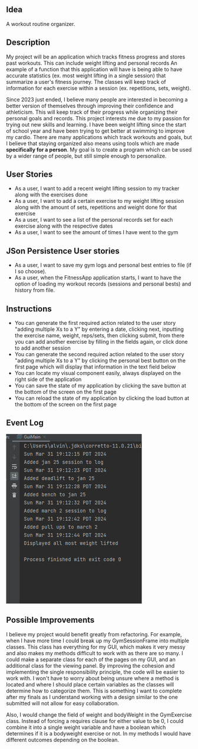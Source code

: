 ## Idea
A workout routine organizer. 

## Description 
My project will be an application which tracks fitness progress and stores past workouts. 
This can include weight lifting and personal records 
An example of a function that this application will have is being able to have accurate statistics
(ex. most weight lifting in a single session) that summarize a user's fitness journey. 
The classes will keep track of information for each exercise within a session (ex. repetitions, sets, weight). 

Since 2023 just ended, I believe many people are interested in becoming a better version of themselves
through improving their confidence and athleticism. This will keep track of their progress while 
organizing their personal goals and records. This project interests me due to my passion for trying 
out new skills and learning. I have been weight lifting since the start of school year and have been 
trying to get better at swimming to improve my cardio. There are many applications which track workouts 
and goals, but I believe that staying organized also means using tools which are made **specifically for 
a person**. My goal is to create a program which can be used by a wider range of people, but still simple
enough to personalize. 

## User Stories
- As a user, I want to add a recent weight lifting session to my tracker along with 
the exercises done
- As a user, I want to add a certain exercise to my weight lifting session along with 
the amount of sets, repetitions and weight done for that exercise 
- As a user, I want to see a list of the personal records set for each exercise along with the respective dates 
- As a user, I want to see the amount of times I have went to the gym 

## JSon Persistence User stories 
- As a user, I want to save my gym logs and personal best entries to file (if I so choose). 
- As a user, when the FitnessApp application starts, I want to have the option of loading my workout records 
(sessions and personal bests) and history from file. 

## Instructions
- You can generate the first required action related to the user story "adding multiple Xs to a Y" by
entering a date, clicking next, inputting the exercise name, weight, reps/sets, then clicking submit, from
there you can add another exercise by filling in the fields again, or click done to add another session 
- You can generate the second required action related to the user story "adding multiple Xs to a Y" by clicking the 
personal best button on the first page which will display that information in the text field below 
- You can locate my visual component easily, always displayed on the right side of the application 
- You can save the state of my application by clicking the save button at the bottom of the screen on the first page
- You can reload the state of my application by clicking the load button at the bottom of the screen on the first page

## Event Log 
![img.png](img.png)

## Possible Improvements
I believe my project would benefit greatly from refactoring. For example, when I have more time I could break up my
GymSessionFrame into multiple classes. This class has everything for my GUI, which makes it very messy and also
makes my methods difficult to work with as there are so many. I could make a separate class for each of the pages
on my GUI, and an additional class for the viewing panel. By improving the cohesion and implementing the single
responsibility principle, the code will be easier to work with. I won't have to worry about being unsure where a 
method is located and where I should place certain variables as the classes will determine how to categorize them. 
This is something I want to complete after my finals as I understand working with a design
similar to the one submitted will not allow for easy collaboration. 

Also, I would change the field of weight and
bodyWeight in the GymExercise class. Instead of forcing a requires clause for either value to be 0, I could combine it
into a single weight variable and have a boolean which determines if it is a bodyweight exercise or not. In my methods
I would have different outcomes depending on the boolean.
